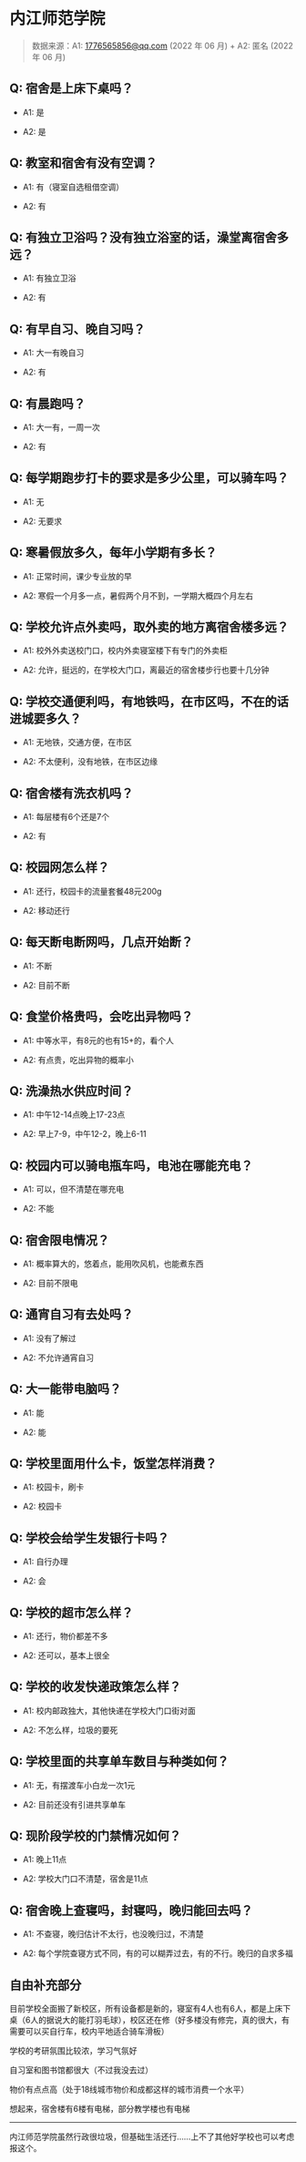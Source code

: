 # 内江师范学院

> 数据来源：A1: 1776565856@qq.com (2022 年 06 月) + A2: 匿名 (2022 年 06 月)

## Q: 宿舍是上床下桌吗？

- A1: 是

- A2: 是

## Q: 教室和宿舍有没有空调？

- A1: 有（寝室自选租借空调）

- A2: 有

## Q: 有独立卫浴吗？没有独立浴室的话，澡堂离宿舍多远？

- A1: 有独立卫浴

- A2: 有

## Q: 有早自习、晚自习吗？

- A1: 大一有晚自习

- A2: 有

## Q: 有晨跑吗？

- A1: 大一有，一周一次

- A2: 有

## Q: 每学期跑步打卡的要求是多少公里，可以骑车吗？

- A1: 无

- A2: 无要求

## Q: 寒暑假放多久，每年小学期有多长？

- A1: 正常时间，课少专业放的早

- A2: 寒假一个月多一点，暑假两个月不到，一学期大概四个月左右

## Q: 学校允许点外卖吗，取外卖的地方离宿舍楼多远？

- A1: 校外外卖送校门口，校内外卖寝室楼下有专门的外卖柜

- A2: 允许，挺远的，在学校大门口，离最近的宿舍楼步行也要十几分钟

## Q: 学校交通便利吗，有地铁吗，在市区吗，不在的话进城要多久？

- A1: 无地铁，交通方便，在市区

- A2: 不太便利，没有地铁，在市区边缘

## Q: 宿舍楼有洗衣机吗？

- A1: 每层楼有6个还是7个

- A2: 有

## Q: 校园网怎么样？

- A1: 还行，校园卡的流量套餐48元200g

- A2: 移动还行

## Q: 每天断电断网吗，几点开始断？

- A1: 不断

- A2: 目前不断

## Q: 食堂价格贵吗，会吃出异物吗？

- A1: 中等水平，有8元的也有15+的，看个人

- A2: 有点贵，吃出异物的概率小

## Q: 洗澡热水供应时间？

- A1: 中午12-14点晚上17-23点

- A2: 早上7-9，中午12-2，晚上6-11

## Q: 校园内可以骑电瓶车吗，电池在哪能充电？

- A1: 可以，但不清楚在哪充电

- A2: 不能

## Q: 宿舍限电情况？

- A1: 概率算大的，悠着点，能用吹风机，也能煮东西

- A2: 目前不限电

## Q: 通宵自习有去处吗？

- A1: 没有了解过

- A2: 不允许通宵自习

## Q: 大一能带电脑吗？

- A1: 能

- A2: 能

## Q: 学校里面用什么卡，饭堂怎样消费？

- A1: 校园卡，刷卡

- A2: 校园卡

## Q: 学校会给学生发银行卡吗？

- A1: 自行办理

- A2: 会

## Q: 学校的超市怎么样？

- A1: 还行，物价都差不多

- A2: 还可以，基本上很全

## Q: 学校的收发快递政策怎么样？

- A1: 校内邮政独大，其他快递在学校大门口街对面

- A2: 不怎么样，垃圾的要死

## Q: 学校里面的共享单车数目与种类如何？

- A1: 无，有摆渡车小白龙一次1元

- A2: 目前还没有引进共享单车

## Q: 现阶段学校的门禁情况如何？

- A1: 晚上11点

- A2: 学校大门口不清楚，宿舍是11点

## Q: 宿舍晚上查寝吗，封寝吗，晚归能回去吗？

- A1: 不查寝，晚归估计不太行，也没晚归过，不清楚

- A2: 每个学院查寝方式不同，有的可以糊弄过去，有的不行。晚归的自求多福

## 自由补充部分

目前学校全面搬了新校区，所有设备都是新的，寝室有4人也有6人，都是上床下桌（6人的据说大的能打羽毛球），校区还在修（好多楼没有修完，真的很大，有需要可以买自行车，校内平地适合骑车滑板）

学校的考研氛围比较浓，学习气氛好

自习室和图书馆都很大（不过我没去过）

物价有点点高（处于18线城市物价和成都这样的城市消费一个水平）

想起来，宿舍楼有6楼有电梯，部分教学楼也有电梯

***

内江师范学院虽然行政很垃圾，但基础生活还行……上不了其他好学校也可以考虑报这个。